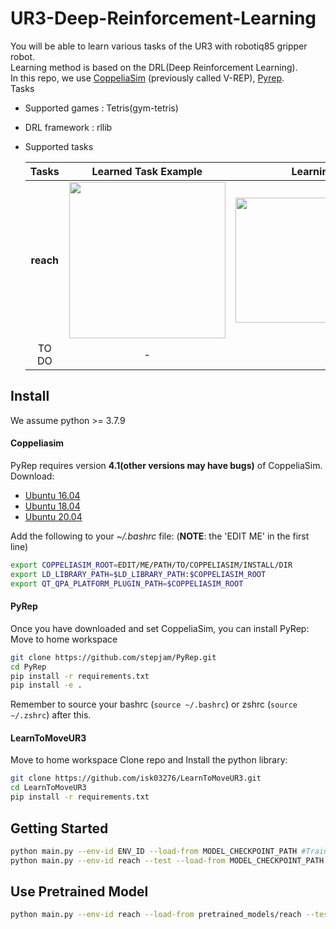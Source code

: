 # UR3-Deep-Reinforcement-Learning

You will be able to learn various tasks of the UR3 with robotiq85 gripper robot.  
Learning method is based on the DRL(Deep Reinforcement Learning).  
In this repo, we use [CoppeliaSim](http://www.coppeliarobotics.com/) (previously called V-REP), [Pyrep](https://github.com/stepjam/PyRep).  
Tasks  
- Supported games : Tetris(gym-tetris)  
- DRL framework : rllib 
- Supported tasks

  |Tasks|Learned Task Example|Learning Curve|
  |:---:|:---:|:---:|
  |**reach**|<img src="https://user-images.githubusercontent.com/23740495/178166394-40d4190d-54fe-4d86-9215-82fe99f71b62.gif" width="250" height="250"/>|<img src="https://user-images.githubusercontent.com/23740495/178166097-d6d2326f-2b63-455b-8489-94084f4a9fdf.png" width="300" height="200"/>|
  |TO DO|-|-|

## Install
We assume python >= 3.7.9  
#### Coppeliasim
PyRep requires version **4.1(other versions may have bugs)** of CoppeliaSim. Download: 
- [Ubuntu 16.04](https://www.coppeliarobotics.com/files/CoppeliaSim_Edu_V4_1_0_Ubuntu16_04.tar.xz)
- [Ubuntu 18.04](https://www.coppeliarobotics.com/files/CoppeliaSim_Edu_V4_1_0_Ubuntu18_04.tar.xz)
- [Ubuntu 20.04](https://www.coppeliarobotics.com/files/CoppeliaSim_Edu_V4_1_0_Ubuntu20_04.tar.xz)

Add the following to your *~/.bashrc* file: (__NOTE__: the 'EDIT ME' in the first line)  
```bash
export COPPELIASIM_ROOT=EDIT/ME/PATH/TO/COPPELIASIM/INSTALL/DIR
export LD_LIBRARY_PATH=$LD_LIBRARY_PATH:$COPPELIASIM_ROOT
export QT_QPA_PLATFORM_PLUGIN_PATH=$COPPELIASIM_ROOT
```

#### PyRep
Once you have downloaded and set CoppeliaSim, you can install PyRep:
Move to home workspace
```bash
git clone https://github.com/stepjam/PyRep.git
cd PyRep
pip install -r requirements.txt
pip install -e .
```

Remember to source your bashrc (`source ~/.bashrc`) or 
zshrc (`source ~/.zshrc`) after this.


#### LearnToMoveUR3
Move to home workspace
Clone repo and Install the python library:
```bash
git clone https://github.com/isk03276/LearnToMoveUR3.git
cd LearnToMoveUR3
pip install -r requirements.txt
```


## Getting Started
```bash
python main.py --env-id ENV_ID --load-from MODEL_CHECKPOINT_PATH #Train
python main.py --env-id reach --test --load-from MODEL_CHECKPOINT_PATH #Test
```


## Use Pretrained Model
```bash
python main.py --env-id reach --load-from pretrained_models/reach --test
```

